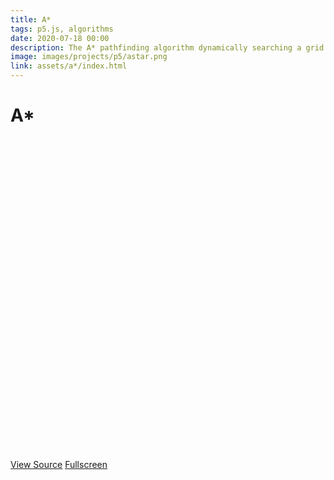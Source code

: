 ```yaml
---
title: A*
tags: p5.js, algorithms
date: 2020-07-18 00:00
description: The A* pathfinding algorithm dynamically searching a grid
image: images/projects/p5/astar.png
link: assets/a*/index.html
---
```

#  A*

<div id="canvas" style="height: 500px; margin-bottom: 1em;"></div>

<p><a href="https://github.com/shivam-sh/shivam-sh.github.io/tree/master/Resources/assets/a*" class="button special" style="margin: 1em 0 0 0">View Source</a>
<a href="../../../assets/a*/index.html" class="button" style="margin: 1em 0 0 0">Fullscreen</a></p>

<script type="text/javascript" src="https://cdn.jsdelivr.net/npm/p5@1.1.9/lib/p5.js"></script>
<script type="text/javascript" src="../../../assets/a*/sketch.js"></script>
<script type="text/javascript" src="../../../assets/a*/node.js"></script>